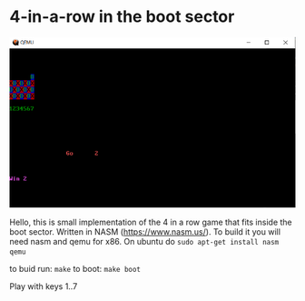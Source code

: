 # 4-in-a-row in the boot sector

![Test Image 1](screen1.png)

Hello, this is small implementation of the 4 in a row game that fits inside the boot sector.
Written in NASM (https://www.nasm.us/).
To build it you will need nasm and qemu for x86. On ubuntu do `sudo apt-get install nasm qemu`

to buid run: `make`
to boot: `make boot`

Play with keys 1..7
